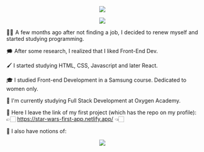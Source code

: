 
<p align="center"> <img src='https://user-images.githubusercontent.com/75947904/165155705-2bf86710-fc7c-41cd-a81e-f05c56604e1d.png' /> </p>

<p align="center"> <img src="https://user-images.githubusercontent.com/75947904/184090388-5ce01375-df1f-4cbd-a5f9-91db2a32e63b.png"/></p>


<p align="justify">
👶🏻 A few months ago after not finding a job, I decided to renew myself and started studying programming.

🗯️ After some research, I realized that I liked Front-End Dev. 

🖌️ I started studying HTML, CSS, Javascript and later React.
  
🎓 I studied Front-end Development in a Samsung course. Dedicated to women only.

📝 I'm currently studying Full Stack Development at Oxygen Academy.

📌 Here I leave the link of my first project (which has the repo on my profile): 👉🏻 https://star-wars-first-app.netlify.app/ 👈🏻 
  
🔎 I also have notions of:  
</p>

<p align="center"> <img src="https://user-images.githubusercontent.com/75947904/184091214-fc09828f-2d43-4804-902e-68cc68a62cde.png"/></p>


